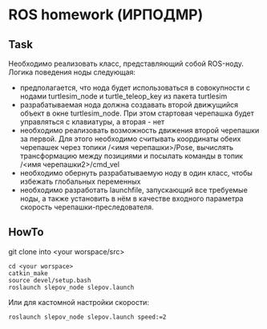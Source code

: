 # ROS homework (ИРПОДМР)
## Task
Необходимо реализовать класс, представляющий собой ROS-ноду. Логика поведения ноды следующая:
   * предполагается, что нода будет использоваться в совокупности с нодами turtlesim_node и turtle_teleop_key из пакета turtlesim
   * разрабатываемая нода должна создавать второй движущийся объект в окне turtlesim_node. При этом стартовая черепашка будет управляться с клавиатуры, а вторая - нет
   * необходимо реализовать возможность движения второй черепашки за первой. Для этого необходимо считывать координаты обеих черепашек через топики /<имя черепашки>/Pose, вычислять трансформацию между позициями и посылать команды в топик /<имя черепашки2>/cmd_vel
   * необходимо обернуть разрабатываемую ноду в один класс, чтобы избежать глобальных переменных
   * необходимо разработать launchfile, запускающий все требуемые ноды, а также установить в нём в качестве входного параметра скорость черепашки-преследователя.

## HowTo
git clone into <your worspace/src>
```
cd <your worspace>
catkin_make
source devel/setup.bash
roslaunch slepov_node slepov.launch
```
Или для кастомной настройки скорости:
```
roslaunch slepov_node slepov.launch speed:=2
```
